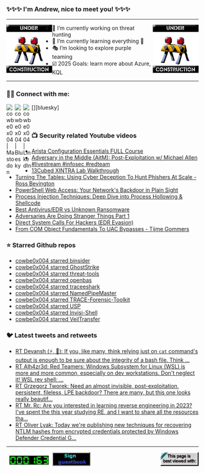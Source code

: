 ### ✨✨✨ I'm Andrew, nice to meet you! ✨✨✨

---
<img align="left" width="120px" src="https://raw.githubusercontent.com/cowbe0x004/cowbe0x004/master/images/image004.gif" />
<img align="right" width="120px" src="https://raw.githubusercontent.com/cowbe0x004/cowbe0x004/master/images/image004.gif" />

- 📖 I’m currently working on threat hunting
- 📘 I’m currently learning everything 🤣
- 🎭 I’m looking to explore purple teaming
- ☑️ 2025 Goals: learn more about Azure, KQL

---

### 🤝🏽 Connect with me:
[<img align="left" alt="cowbe0x004 | Mastodon" width="22px" src="https://cdn.simpleicons.org/mastodon" />][mastodon]
[<img align="left" alt="cowbe0x004 | Bluesky" width="22px" src="https://cdn.simpleicons.org/bluesky" />][bluesky]
[<img align="left" alt="cowbe0x004 | LinkedIn" width="22px" src="https://cdn.simpleicons.org/linkedin" />][linkedin]

<!--
[<img align="left" alt="cowbe0x004.com" width="22px" src="https://raw.githubusercontent.com/iconic/open-iconic/master/svg/globe.svg" />][website]
[<img align="left" alt="cowbe0x004 | YouTube" width="22px" src="https://cdn.jsdelivr.net/npm/simple-icons@v3/icons/youtube.svg" />][youtube]
[<img align="left" alt="cowbe0x004 | Instagram" width="22px" src="https://cdn.jsdelivr.net/npm/simple-icons@v3/icons/instagram.svg" />][instagram]
-->

<br />

### 📺 Security related Youtube videos
<!-- YOUTUBE:START -->
- [Arista Configuration Essentials FULL Course](https://www.youtube.com/watch?v=UzGBz1tozB4)
- [Adversary in the Middle &lpar;AitM&rpar;: Post-Exploitation w/ Michael Allen #livestream  #infosec #redteam](https://www.youtube.com/watch?v=WY4mH-8TbWY)
- [13Cubed XINTRA Lab Walkthrough](https://www.youtube.com/watch?v=A7Bh7vnAooQ)
- [Turning The Tables: Using Cyber Deception To Hunt Phishers At Scale - Ross Bevington](https://www.youtube.com/watch?v=78qnM_ZzpNc)
- [PowerShell Web Access: Your Network&#39;s Backdoor in Plain Sight](https://www.youtube.com/watch?v=XrkAGBFUK5w)
- [Process Injection Techniques: Deep Dive into Process Hollowing &amp; Shellcode](https://www.youtube.com/watch?v=Tox5Kb8V97M)
- [Best Antivirus/EDR vs Unknown Ransomware](https://www.youtube.com/watch?v=2R033fex8D8)
- [Adversaries Are Doing Stranger Things Part 1](https://www.youtube.com/watch?v=BFFXgEgSfHQ)
- [Direct System Calls For Hackers &lpar;EDR Evasion&rpar;](https://www.youtube.com/watch?v=0_CvTgvR-7M)
- [From COM Object Fundamentals To UAC Bypasses - Tijme Gommers](https://www.youtube.com/watch?v=481SI_HWlLs)
<!-- YOUTUBE:END -->

### ⭐ Starred Github repos
<!-- GITHUB_STAR:START -->
- [cowbe0x004 starred binsider](https://github.com/orhun/binsider)
- [cowbe0x004 starred GhostStrike](https://github.com/stivenhacker/GhostStrike)
- [cowbe0x004 starred threat-tools](https://github.com/activecm/threat-tools)
- [cowbe0x004 starred openbas](https://github.com/OpenBAS-Platform/openbas)
- [cowbe0x004 starred traceeshark](https://github.com/aquasecurity/traceeshark)
- [cowbe0x004 starred NamedPipeMaster](https://github.com/zeze-zeze/NamedPipeMaster)
- [cowbe0x004 starred TRACE-Forensic-Toolkit](https://github.com/Gadzhovski/TRACE-Forensic-Toolkit)
- [cowbe0x004 starred USP](https://github.com/grahamhelton/USP)
- [cowbe0x004 starred Invisi-Shell](https://github.com/OmerYa/Invisi-Shell)
- [cowbe0x004 starred VeilTransfer](https://github.com/infosecn1nja/VeilTransfer)
<!-- GITHUB_STAR:END -->

### 🐦 Latest tweets and retweets
<!-- TWEETS:START -->
- [RT Devansh &lpar;⚡, 🥷&rpar;: If you, like many, think relying just on `cat` command&#39;s output is enough to be sure about the integrity of a bash file. Think ...](https://x.com/cowbe0x004/status/1775281218374050131)
- [RT Alh4zr3d: Red Teamers: Windows Subsystem for Linux &lpar;WSL&rpar; is more and more common, especially on dev workstations. Don&#39;t neglect it! WSL rev shell: ...](https://x.com/cowbe0x004/status/1633906799496577058)
- [RT Grzegorz Tworek: Need an almost invisible, post-exploitation, persistent, fileless, LPE backdoor? There are many, but this one looks really beautif...](https://x.com/cowbe0x004/status/1635059979584704512)
- [RT Mr. Rc: Are you interested in learning reverse engineering in 2023? I&#39;ve spent the this year studying RE, and I want to share all the resources tha...](https://x.com/cowbe0x004/status/1608957126986338304)
- [RT Oliver Lyak: Today we&#39;re publishing new techniques for recovering NTLM hashes from encrypted credentials protected by Windows Defender Credential G...](https://x.com/cowbe0x004/status/1609759486306144256)
<!-- TWEETS:END -->

---

[<img align="left" width="120px" src="https://raw.githubusercontent.com/cowbe0x004/cowbe0x004/master/images/visitors.gif" />][visitor]
[<img align="left" alt="Sign My Guestbook" width="100px" src="https://raw.githubusercontent.com/cowbe0x004/cowbe0x004/master/images/sign_guest_book.gif" />][guestbook]
[<img align="right" width="100px" src="https://raw.githubusercontent.com/cowbe0x004/cowbe0x004/master/images/netscape.gif" />][netscape]


[website]: https://cowbe0x004.com
[mastodon]: https://infosec.exchange/@cowbe
[twitter]: https://twitter.com/cowbe0x004
[youtube]: https://youtube.com/
[instagram]: https://instagram.com/
[linkedin]: https://www.linkedin.com/in/anhuang/
[guestbook]: https://github.com/cowbe0x004/cowbe0x004/issues
[netscape]: https://github.com/cowbe0x004/cowbe0x004
[visitor]: https://github.com/cowbe0x004/cowbe0x004
